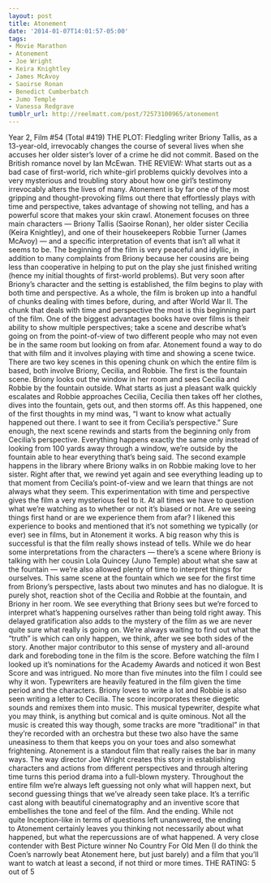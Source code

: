 ```yaml
---
layout: post
title: Atonement
date: '2014-01-07T14:01:57-05:00'
tags:
- Movie Marathon
- Atonement
- Joe Wright
- Keira Knightley
- James McAvoy
- Saoirse Ronan
- Benedict Cumberbatch
- Jumo Temple
- Vanessa Redgrave
tumblr_url: http://reelmatt.com/post/72573100965/atonement
---
```



Year 2, Film #54 (Total #419)
THE PLOT: Fledgling writer Briony Tallis, as a 13-year-old, irrevocably changes the course of several lives when she accuses her older sister’s lover of a crime he did not commit. Based on the British romance novel by Ian McEwan.
THE REVIEW: What starts out as a bad case of first-world, rich white-girl problems quickly devolves into a very mysterious and troubling story about how one girl’s testimony irrevocably alters the lives of many. Atonement is by far one of the most gripping and thought-provoking films out there that effortlessly plays with time and perspective, takes advantage of showing not telling, and has a powerful score that makes your skin crawl.
Atonement focuses on three main characters — Briony Tallis (Saoirse Ronan), her older sister Cecilia (Keira Knightley), and one of their housekeepers Robbie Turner (James McAvoy) — and a specific interpretation of events that isn’t all what it seems to be. The beginning of the film is very peaceful and idyllic, in addition to many complaints from Briony because her cousins are being less than cooperative in helping to put on the play she just finished writing (hence my initial thoughts of first-world problems). But very soon after Briony’s character and the setting is established, the film begins to play with both time and perspective. As a whole, the film is broken up into a handful of chunks dealing with times before, during, and after World War II. The chunk that deals with time and perspective the most is this beginning part of the film.
One of the biggest advantages books have over films is their ability to show multiple perspectives; take a scene and describe what’s going on from the point-of-view of two different people who may not even be in the same room but looking on from afar. Atonement found a way to do that with film and it involves playing with time and showing a scene twice. There are two key scenes in this opening chunk on which the entire film is based, both involve Briony, Cecilia, and Robbie. The first is the fountain scene. Briony looks out the window in her room and sees Cecilia and Robbie by the fountain outside. What starts as just a pleasant walk quickly escalates and Robbie approaches Cecilia, Cecilia then takes off her clothes, dives into the fountain, gets out, and then storms off. As this happened, one of the first thoughts in my mind was, “I want to know what actually happened out there. I want to see it from Cecilia’s perspective.” Sure enough, the next scene rewinds and starts from the beginning only from Cecilia’s perspective. Everything happens exactly the same only instead of looking from 100 yards away through a window, we’re outside by the fountain able to hear everything that’s being said. The second example happens in the library where Briony walks in on Robbie making love to her sister. Right after that, we rewind yet again and see everything leading up to that moment from Cecilia’s point-of-view and we learn that things are not always what they seem.
This experimentation with time and perspective gives the film a very mysterious feel to it. At all times we have to question what we’re watching as to whether or not it’s biased or not. Are we seeing things first hand or are we experience them from afar? I likened this experience to books and mentioned that it’s not something we typically (or ever) see in films, but in Atonement it works. A big reason why this is successful is that the film really shows instead of tells. While we do hear some interpretations from the characters — there’s a scene where Briony is talking with her cousin Lola Quincey (Juno Temple) about what she saw at the fountain — we’re also allowed plenty of time to interpret things for ourselves. This same scene at the fountain which we see for the first time from Briony’s perspective, lasts about two minutes and has no dialogue. It is purely shot, reaction shot of the Cecilia and Robbie at the fountain, and Briony in her room. We see everything that Briony sees but we’re forced to interpret what’s happening ourselves rather than being told right away. This delayed gratification also adds to the mystery of the film as we are never quite sure what really is going on. We’re always waiting to find out what the “truth” is which can only happen, we think, after we see both sides of the story.
Another major contributor to this sense of mystery and all-around dark and foreboding tone in the film is the score. Before watching the film I looked up it’s nominations for the Academy Awards and noticed it won Best Score and was intrigued. No more than five minutes into the film I could see why it won. Typewriters are heavily featured in the film given the time period and the characters. Briony loves to write a lot and Robbie is also seen writing a letter to Cecilia. The score incorporates these diegetic sounds and remixes them into music. This musical typewriter, despite what you may think, is anything but comical and is quite ominous. Not all the music is created this way though, some tracks are more “traditional” in that they’re recorded with an orchestra but these two also have the same uneasiness to them that keeps you on your toes and also somewhat frightening.
Atonement is a standout film that really raises the bar in many ways. The way director Joe Wright creates this story in establishing characters and actions from different perspectives and through altering time turns this period drama into a full-blown mystery. Throughout the entire film we’re always left guessing not only what will happen next, but second guessing things that we’ve already seen take place. It’s a terrific cast along with beautiful cinematography and an inventive score that embellishes the tone and feel of the film. And the ending. While not quite Inception-like in terms of questions left unanswered, the ending to Atonement certainly leaves you thinking not necessarily about what happened, but what the repercussions are of what happened. A very close contender with Best Picture winner No Country For Old Men (I do think the Coen’s narrowly beat Atonement here, but just barely) and a film that you’ll want to watch at least a second, if not third or more times.
THE RATING: 5 out of 5
